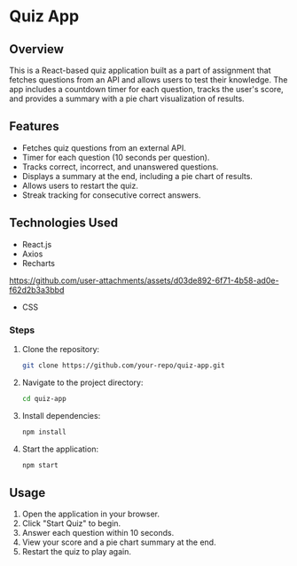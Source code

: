 # Quiz App

## Overview
This is a React-based quiz application built as a part of assignment that fetches questions from an API and allows users to test their knowledge. The app includes a countdown timer for each question, tracks the user's score, and provides a summary with a pie chart visualization of results.

## Features
- Fetches quiz questions from an external API.
- Timer for each question (10 seconds per question).
- Tracks correct, incorrect, and unanswered questions.
- Displays a summary at the end, including a pie chart of results.
- Allows users to restart the quiz.
- Streak tracking for consecutive correct answers.

## Technologies Used
- React.js
- Axios
- Recharts

https://github.com/user-attachments/assets/d03de892-6f71-4b58-ad0e-f62d2b3a3bbd


- CSS

### Steps
1. Clone the repository:
   ```sh
   git clone https://github.com/your-repo/quiz-app.git
   ```
2. Navigate to the project directory:
   ```sh
   cd quiz-app
   ```
3. Install dependencies:
   ```sh
   npm install
   ```
4. Start the application:
   ```sh
   npm start
   ```

## Usage
1. Open the application in your browser.
2. Click "Start Quiz" to begin.
3. Answer each question within 10 seconds.
4. View your score and a pie chart summary at the end.
5. Restart the quiz to play again.




